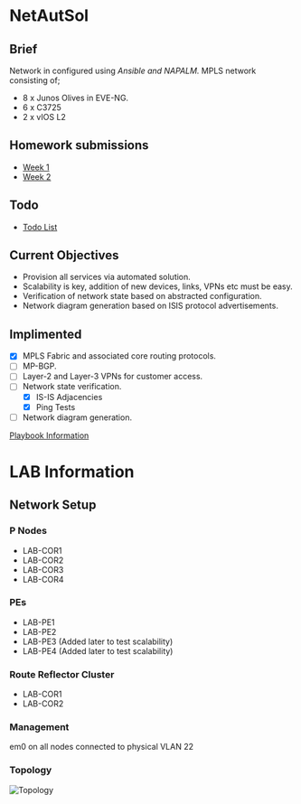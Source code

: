 # NetAutSol
## Brief
Network in configured using *Ansible and NAPALM.*
MPLS network consisting of;
* 8 x Junos Olives in EVE-NG.
* 6 x C3725
* 2 x vIOS L2

## Homework submissions
- [Week 1](https://github.com/johnsondnz/NetAutSol/blob/master/weekly_homework_submissions/WEEK1.md)
- [Week 2](https://github.com/johnsondnz/NetAutSol/blob/master/weekly_homework_submissions/WEEK2.md)

## Todo
- [Todo List](https://github.com/johnsondnz/NetAutSol/blob/master/weekly_homework_submissions/todo.md)

## Current Objectives
* Provision all services via automated solution.
* Scalability is key, addition of new devices, links, VPNs etc must be easy.
* Verification of network state based on abstracted configuration.
* Network diagram generation based on ISIS protocol advertisements.

## Implimented
- [x] MPLS Fabric and associated core routing protocols.
- [ ] MP-BGP.
- [ ] Layer-2 and Layer-3 VPNs for customer access.
- [ ] Network state verification.
  - [x] IS-IS Adjacencies
  - [x] Ping Tests
- [ ] Network diagram generation.

[Playbook Information](https://github.com/johnsondnz/NetAutSol/blob/master/DETAILS.md)

# LAB Information
## Network Setup
### P Nodes
* LAB-COR1
* LAB-COR2
* LAB-COR3
* LAB-COR4

### PEs
* LAB-PE1
* LAB-PE2
* LAB-PE3 (Added later to test scalability)
* LAB-PE4 (Added later to test scalability)

### Route Reflector Cluster
* LAB-COR1
* LAB-COR2

### Management
em0 on all nodes connected to physical VLAN 22

### Topology
![Topology](https://i.imgur.com/J4VCsYK.png)

